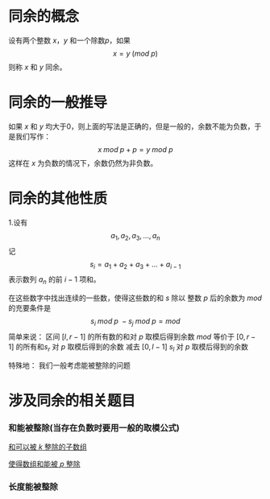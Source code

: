 # 同余的概念
设有两个整数 $x$，$y$ 和一个除数$p$，如果 
$$
x = y \;(mod\;p)
$$
则称 $x$ 和 $y$ 同余。
# 同余的一般推导
如果 $x$ 和 $y$ 均大于0，则上面的写法是正确的，但是一般的，余数不能为负数，于是我们写作：
$$
x \;mod\; p \; + \; p = y \;mod\ p
$$
这样在 $x$ 为负数的情况下，余数仍然为非负数。
# 同余的其他性质
1.设有
$$
a_{1}, a_{2}, a_{3}, ... , a_{n}
$$
记
$$
s_{i} = a_{1} + a_{2} + a_{3} + ... + a_{i-1}
$$
表示数列 $a_{n}$ 的前 $i-1$ 项和。

在这些数字中找出连续的一些数，使得这些数的和 $s$ 除以 整数 ${p}$ 后的余数为 $mod$ 的充要条件是
$$
s_{i} \;mod\;p\;-s_{j}\;mod\;p = mod
$$
简单来说：
区间 $\left[l,r-1\right]$ 的所有数的和对 $p$ 取模后得到余数 $mod$ 等价于  $\left[0,r-1\right]$ 的所有和$s_{r}$ 对 $p$ 取模后得到的余数 减去 $\left[0,l-1\right]$ $s_{l}$ 对 $p$ 取模后得到的余数

特殊地：
我们一般考虑能被整除的问题

# 涉及同余的相关题目
### 和能被整除(当存在负数时要用一般的取模公式)
[和可以被 $k$ 整除的子数组](https://leetcode.cn/problems/subarray-sums-divisible-by-k/description/)

[使得数组和能被 $p$ 整除](https://leetcode.cn/problems/make-sum-divisible-by-p/description/)

### 长度能被整除
